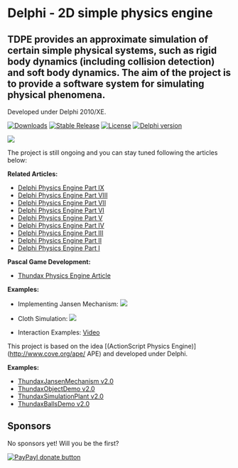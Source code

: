 Delphi - 2D simple physics engine
==============
TDPE provides an approximate simulation of certain simple physical systems, such as rigid body dynamics (including collision detection) and soft body dynamics. The aim of the project is to provide a **software system for simulating physical phenomena**.
--------------
Developed under Delphi 2010/XE.

[![Downloads](https://img.shields.io/badge/downloads-1k-blue.svg)](https://app.box.com/s/p7hwuaic1qsm14juf3pmuojv0ko98ok5) [![Stable Release](https://img.shields.io/badge/version-2.0-blue.svg)](https://app.box.com/s/p7hwuaic1qsm14juf3pmuojv0ko98ok5) [![License](https://img.shields.io/badge/license-BSD-blue.svg)](https://app.box.com/s/p7hwuaic1qsm14juf3pmuojv0ko98ok5) [![Delphi version](https://img.shields.io/badge/delphi-xe-red.svg)](https://app.box.com/s/p7hwuaic1qsm14juf3pmuojv0ko98ok5)

![](http://1.bp.blogspot.com/-oAtBFK7IZng/Tbyy9egtjXI/AAAAAAAACt8/VrhEthPC63E/s320/TDPE.jpg)

The project is still ongoing and you can stay tuned following the articles below:

**Related Articles:**
  - [Delphi Physics Engine Part IX](http://thundaxsoftware.blogspot.co.uk/2011/08/building-my-own-delphi-physics-engine_22.html)
  - [Delphi Physics Engine Part VIII](http://thundaxsoftware.blogspot.com/2011/08/building-my-own-delphi-physics-engine.html)
  - [Delphi Physics Engine Part VII](http://thundaxsoftware.blogspot.com/2011/06/building-my-own-delphi-physics-engine.html)
  - [Delphi Physics Engine Part VI](http://thundaxsoftware.blogspot.com/2011/05/building-my-own-delphi-physics-engine.html)
  - [Delphi Physics Engine Part V](http://thundaxsoftware.blogspot.com/2011/02/building-my-own-delphi-physics-engine_05.html)
  - [Delphi Physics Engine Part IV](http://thundaxsoftware.blogspot.com/2011/02/building-my-own-delphi-physics-engine_04.html)
  - [Delphi Physics Engine Part III](http://thundaxsoftware.blogspot.com/2011/02/building-my-own-delphi-physics-engine.html)
  - [Delphi Physics Engine Part II](http://thundaxsoftware.blogspot.com/2010/12/building-my-own-delphi-physics-engine_10.html)
  - [Delphi Physics Engine Part I](http://thundaxsoftware.blogspot.com/2010/12/building-my-own-delphi-physics-engine.html)

**Pascal Game Development:**
  * [Thundax Physics Engine Article](http://www.pascalgamedevelopment.com/content.php?215-Jordi-Coll-s-Thundax-Physics-Engine)

**Examples:**
  - Implementing Jansen Mechanism:
  ![](http://4.bp.blogspot.com/_nWD8gSvCXFk/TQELaHM16UI/AAAAAAAACqE/bgpz1HAOZf8/s1600/new.jpeg)

  - Cloth Simulation:
![](http://2.bp.blogspot.com/_nWD8gSvCXFk/TUyYiQ-0fWI/AAAAAAAACsE/mj9ZG0GfCSk/s1600/cloth1.jpeg)

  * Interaction Examples:
[Video](http://www.youtube.com/embed/VWm-adq_HSk)

This project is based on the idea [(ActionScript Physics Engine)](http://www.cove.org/ape/ APE) and developed under Delphi.

**Examples:**
- [ThundaxJansenMechanism v2.0](https://app.box.com/s/p7hwuaic1qsm14juf3pmuojv0ko98ok5)
- [ThundaxObjectDemo v2.0](https://app.box.com/s/uulaspi8175sj27tslcuq47wztzjyv50)
- [ThundaxSimulationPlant v2.0](https://app.box.com/s/3dl657hhbz8vyuj3r0l4sgpx7ejxerj3)
- [ThundaxBallsDemo v2.0](https://app.box.com/s/0yxk2arbcgzzx7mhyks6uh5lzmsontf0)

## Sponsors
No sponsors yet! Will you be the first?

[![PayPayl donate button](https://img.shields.io/badge/paypal-donate-yellow.svg)](https://www.paypal.com/cgi-bin/webscr?cmd=_s-xclick&hosted_button_id=L5FCF6LX5C9AW "Donate once-off to this project using Paypal")
